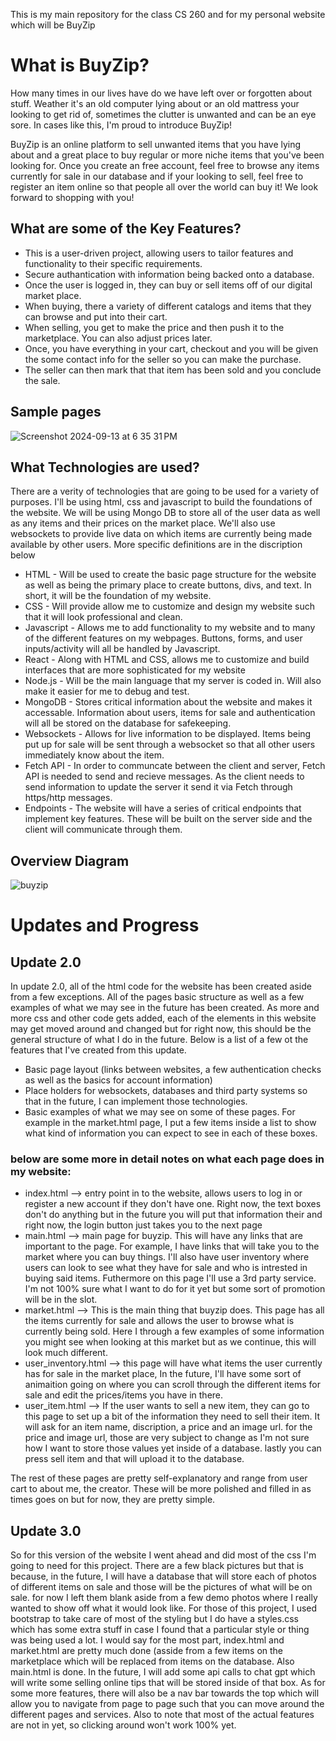 This is my main repository for the class CS 260 and for my personal website which will be BuyZip

# What is BuyZip?
How many times in our lives have do we have left over or forgotten about stuff. Weather it's an old computer lying about or an old mattress your looking to get rid of, sometimes the clutter is unwanted and can be an eye sore. In cases like this, I'm proud to introduce BuyZip!

BuyZip is an online platform to sell unwanted items that you have lying about and a great place to buy regular or more niche items that you've been looking for. Once you create an free account, feel free to browse any items currently for sale in our database and if your looking to sell, feel free to register an item online so that people all over the world can buy it! We look forward to shopping with you! 


## What are some of the Key Features?

+ This is a user-driven project, allowing users to tailor features and functionality to their specific requirements.
+ Secure authantication with information being backed onto a database.
+ Once the user is logged in, they can buy or sell items off of our digital market place.
+ When buying, there a variety of different catalogs and items that they can browse and put into their cart.
+ When selling, you get to make the price and then push it to the marketplace. You can also adjust prices later.
+ Once, you have everything in your cart, checkout and you will be given the some contact info for the seller so you can make the purchase.
+ The seller can then mark that that item has been sold and you conclude the sale.


## Sample pages 

![Screenshot 2024-09-13 at 6 35 31 PM](https://github.com/user-attachments/assets/969c8c33-93a1-4497-b736-0b80d1318a53)



## What Technologies are used?
There are a verity of technologies that are going to be used for a variety of purposes. I'll be using html, css and javascript to build the foundations of the website. We will be using Mongo DB to store all of the user data as well as any items and their prices on the market place. We'll also use websockets to provide live data on which items are currently being made available by other users. More specific definitions are in the discription below
- HTML - Will be used to create the basic page structure for the website as well as being the primary place to create buttons, divs, and text. In short, it will be the foundation of my website.
- CSS - Will provide allow me to customize and design my website such that it will look professional and clean.
- Javascript - Allows me to add functionality to my website and to many of the different features on my webpages. Buttons, forms, and user inputs/activity will all be handled by Javascript.
- React - Along with HTML and CSS, allows me to customize and build interfaces that are more sophisticated for my website
- Node.js - Will be the main language that my server is coded in. Will also make it easier for me to debug and test. 
- MongoDB - Stores critical information about the website and makes it accessable. Information about users, items for sale and authentication will all be stored on the database for safekeeping.
- Websockets - Allows for live information to be displayed. Items being put up for sale will be sent through a websocket so that all other users immediately know about the item.
- Fetch API - In order to communcate between the client and server, Fetch API is needed to send and recieve messages. As the client needs to send information to update the server it send it via Fetch through https/http messages.
- Endpoints - The website will have a series of critical endpoints that implement key features. These will be built on the server side and the client will communicate through them.


## Overview Diagram

![buyzip](https://github.com/user-attachments/assets/38b16065-97a3-491c-94b0-f44ee961e583)


# Updates and Progress

## Update 2.0

In update 2.0, all of the html code for the website has been created aside from a few exceptions. All of the pages basic structure as well as a few examples of what we may see in the future has been created. As more and more css and other code gets added, each of the elements in this website may get moved around and changed but for right now, this should be the general structure of what I do in the future. Below is a list of a few ot the features that I've created from this update.
- Basic page layout (links between websites, a few authentication checks as well as the basics for account information) 
- Place holders for websockets, databases and third party systems so that in the future, I can implement those technologies. 
- Basic examples of what we may see on some of these pages. For example in the market.html page, I put a few items inside a list to show what kind of information you can expect to see in each of these boxes.
### below are some more in detail notes on what each page does in my website:
- index.html --> entry point in to the website, allows users to log in or register a new account if they don't have one. Right now, the text boxes don't do anything but in the future you will put that information their and right now, the login button just takes you to the next page
- main.html --> main page for buyzip. This will have any links that are important to the page. For example, I have links that will take you to the market where you can buy things. I'll also have user inventory where users can look to see what they have for sale and who is intrested in buying said items. Futhermore on this page I'll use a 3rd party service. I'm not 100% sure what I want to do for it yet but some sort of promotion will be in the slot.
- market.html --> This is the main thing that buyzip does. This page has all the items currently for sale and allows the user to browse what is currently being sold. Here I through a few examples of some information you might see when looking at this market but as we continue, this will look much different.
- user_inventory.html --> this page will have what items the user currently has for sale in the market place, In the future, I'll have some sort of animaition going on where you can scroll through the different items for sale and edit the prices/items you have in there.
- user_item.html --> If the user wants to sell a new item, they can go to this page to set up a bit of the information they need to sell their item. It will ask for an item name, discription, a price and an image url. for the price and image url, those are very subject to change as I'm not sure how I want to store those values yet inside of a database. lastly you can press sell item and that will upload it to the database.

The rest of these pages are pretty self-explanatory and range from user cart to about me, the creator. These will be more polished and filled in as times goes on but for now, they are pretty simple.

## Update 3.0

So for this version of the website I went ahead and did most of the css I'm going to need for this project. There are a few black pictures but that is because, in the future, I will have a database that will store each of photos of different items on sale and those will be the pictures of what will be on sale. for now I left them blank aside from a few demo photos where I really wanted to show off what it would look like. For those of this project, I used bootstrap to take care of most of the styling but I do have a styles.css which has some extra stuff in case I found that a particular style or thing was being used a lot. I would say for the most part, index.html and market.html are pretty much done (asside from a few items on the marketplace which will be replaced from items on the database. Also main.html is done. In the future, I will add some api calls to chat gpt which will write some selling online tips that will be stored inside of that box. As for some more features, there will also be a nav bar towards the top which will allow you to navigate from page to page such that you can move around the different pages and services. Also to note that most of the actual features are not in yet, so clicking around won't work 100% yet.
